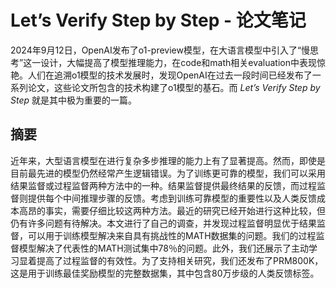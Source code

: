 # Let’s Verify Step by Step - 论文笔记

2024年9月12日，OpenAI发布了o1-preview模型，在大语言模型中引入了“慢思考”这一设计，大幅提高了模型推理能力，在code和math相关evaluation中表现惊艳。人们在追溯o1模型的技术发展时，发现OpenAI在过去一段时间已经发布了一系列论文，这些论文所包含的技术构建了o1模型的基石。而 *Let’s Verify Step by Step* 就是其中极为重要的一篇。

## 摘要

近年来，大型语言模型在进行复杂多步推理的能力上有了显著提高。然而，即使是目前最先进的模型仍然经常产生逻辑错误。为了训练更可靠的模型，我们可以采用结果监督或过程监督两种方法中的一种。结果监督提供最终结果的反馈，而过程监督则提供每个中间推理步骤的反馈。考虑到训练可靠模型的重要性以及人类反馈成本高昂的事实，需要仔细比较这两种方法。最近的研究已经开始进行这种比较，但仍有许多问题有待解决。本文进行了自己的调查，并发现过程监督明显优于结果监督，可以用于训练模型解决来自具有挑战性的MATH数据集的问题。我们的过程监督模型解决了代表性的MATH测试集中78％的问题。此外，我们还展示了主动学习显着提高了过程监督的有效性。为了支持相关研究，我们还发布了PRM800K，这是用于训练最佳奖励模型的完整数据集，其中包含80万步级的人类反馈标签。
